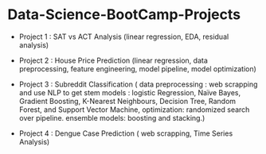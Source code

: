# Data-Science-BootCamp-Projects

* Project 1 : SAT vs ACT Analysis
(linear regression, EDA, residual analysis)

* Project 2 : House Price Prediction
(linear regression, data preprocessing, feature engineering, model pipeline, model optimization)

* Project 3 : Subreddit Classification
( data preprocessing : web scrapping and use NLP to get stem
models : logistic Regression, Naïve Bayes, Gradient Boosting, K-Nearest Neighbours, Decision Tree, Random Forest, and Support Vector Machine, 
optimization: randomized search over pipeline.
ensemble models: boosting and stacking.)

* Project 4 : Dengue Case Prediction 
( web scrapping, Time Series Analysis)
